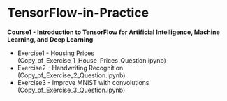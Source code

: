 # TensorFlow-in-Practice
**Course1 - Introduction to TensorFlow for Artificial Intelligence, Machine Learning, and Deep Learning**
- Exercise1 - Housing Prices (Copy_of_Exercise_1_House_Prices_Question.ipynb)
- Exercise2 - Handwriting Recognition (Copy_of_Exercise_2_Question.ipynb)
- Exercise3 - Improve MNIST with convolutions (Copy_of_Exercise_3_Question.ipynb)
